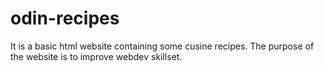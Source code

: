 # odin-recipes
It is a basic html website containing some cusine recipes. The purpose of the website is to improve webdev skillset.